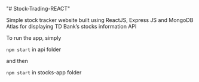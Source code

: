 "# Stock-Trading-REACT" 

Simple stock tracker website built using ReactJS, Express JS and MongoDB Atlas for displaying TD Bank’s stocks information API

To run the app, simply

`npm start` in api folder

and then

`npm start` in stocks-app folder
